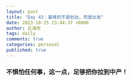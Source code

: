```yaml
---
layout: post
title: "Day 43：最难的不是到达，而是出发"
date: 2023-10-25 23:44:37 +0800
author: 丘海东 
tags: daily
comments: true
categories: personal
published: true
---
```

### 不惧怕任何事，这一点，足够把你拉到中产！
